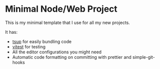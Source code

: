 # Minimal Node/Web Project

This is my minimal template that I use for all my new projects.

It has:

- [tsup](https://tsup.egoist.sh/) for easily bundling code
- [vitest](https://vitest.dev/) for testing
- All the editor configurations you might need
- Automatic code formatting on committing with prettier and simple-git-hooks
